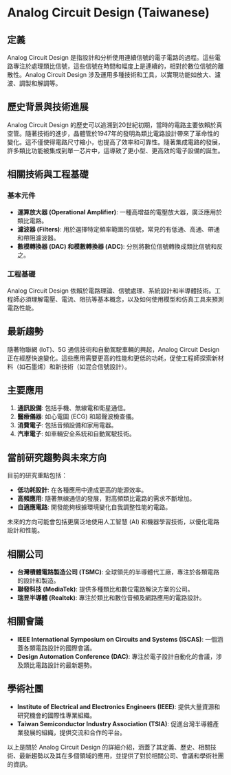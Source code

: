# Analog Circuit Design (Taiwanese)

## 定義

Analog Circuit Design 是指設計和分析使用連續信號的電子電路的過程。這些電路專注於處理類比信號，這些信號在時間和幅度上是連續的，相對於數位信號的離散性。Analog Circuit Design 涉及運用多種技術和工具，以實現功能如放大、濾波、調製和解調等。

## 歷史背景與技術進展

Analog Circuit Design 的歷史可以追溯到20世紀初期，當時的電路主要依賴於真空管。隨著技術的進步，晶體管於1947年的發明為類比電路設計帶來了革命性的變化。這不僅使得電路尺寸縮小，也提高了效率和可靠性。隨著集成電路的發展，許多類比功能被集成到單一芯片中，這導致了更小型、更高效的電子設備的誕生。

## 相關技術與工程基礎

### 基本元件

- **運算放大器 (Operational Amplifier)**: 一種高增益的電壓放大器，廣泛應用於類比電路。
- **濾波器 (Filters)**: 用於選擇特定頻率範圍的信號，常見的有低通、高通、帶通和帶阻濾波器。
- **數模轉換器 (DAC) 和模數轉換器 (ADC)**: 分別將數位信號轉換成類比信號和反之。

### 工程基礎

Analog Circuit Design 依賴於電路理論、信號處理、系統設計和半導體技術。工程師必須理解電壓、電流、阻抗等基本概念，以及如何使用模型和仿真工具來預測電路性能。

## 最新趨勢

隨著物聯網 (IoT)、5G 通信技術和自動駕駛車輛的興起，Analog Circuit Design 正在經歷快速變化。這些應用需要更高的性能和更低的功耗，促使工程師探索新材料（如石墨烯）和新技術（如混合信號設計）。

## 主要應用

1. **通訊設備**: 包括手機、無線電和衛星通信。
2. **醫療儀器**: 如心電圖 (ECG) 和超聲波檢查儀。
3. **消費電子**: 包括音頻設備和家用電器。
4. **汽車電子**: 如車輛安全系統和自動駕駛技術。

## 當前研究趨勢與未來方向

目前的研究重點包括：

- **低功耗設計**: 在各種應用中達成更高的能源效率。
- **高頻應用**: 隨著無線通信的發展，對高頻類比電路的需求不斷增加。
- **自適應電路**: 開發能夠根據環境變化自我調整性能的電路。

未來的方向可能會包括更廣泛地使用人工智慧 (AI) 和機器學習技術，以優化電路設計和性能。

## 相關公司

- **台灣積體電路製造公司 (TSMC)**: 全球領先的半導體代工廠，專注於各類電路的設計和製造。
- **聯發科技 (MediaTek)**: 提供多種類比和數位電路解決方案的公司。
- **瑞昱半導體 (Realtek)**: 專注於類比和數位音頻及網路應用的電路設計。

## 相關會議

- **IEEE International Symposium on Circuits and Systems (ISCAS)**: 一個涵蓋各類電路設計的國際會議。
- **Design Automation Conference (DAC)**: 專注於電子設計自動化的會議，涉及類比電路設計的最新趨勢。

## 學術社團

- **Institute of Electrical and Electronics Engineers (IEEE)**: 提供大量資源和研究機會的國際性專業組織。
- **Taiwan Semiconductor Industry Association (TSIA)**: 促進台灣半導體產業發展的組織，提供交流和合作的平台。

以上是關於 Analog Circuit Design 的詳細介紹，涵蓋了其定義、歷史、相關技術、最新趨勢以及其在多個領域的應用，並提供了對於相關公司、會議和學術社團的資訊。
